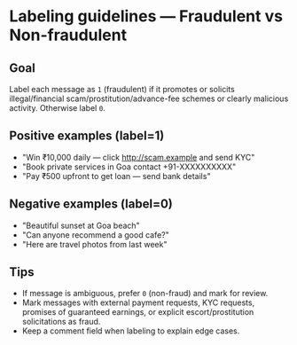 # Labeling guidelines — Fraudulent vs Non-fraudulent

## Goal
Label each message as `1` (fraudulent) if it promotes or solicits illegal/financial scam/prostitution/advance-fee schemes or clearly malicious activity. Otherwise label `0`.

## Positive examples (label=1)
- "Win ₹10,000 daily — click http://scam.example and send KYC"
- "Book private services in Goa contact +91-XXXXXXXXXX"
- "Pay ₹500 upfront to get loan — send bank details"

## Negative examples (label=0)
- "Beautiful sunset at Goa beach"
- "Can anyone recommend a good cafe?"
- "Here are travel photos from last week"

## Tips
- If message is ambiguous, prefer `0` (non-fraud) and mark for review.
- Mark messages with external payment requests, KYC requests, promises of guaranteed earnings, or explicit escort/prostitution solicitations as fraud.
- Keep a comment field when labeling to explain edge cases.

